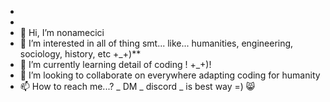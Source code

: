 - 
- 
- 👋 Hi, I’m nonamecici
- 👀 I’m interested in all of thing smt... like... humanities, engineering, sociology, history, etc +_+)**
- 🌱 I’m currently learning detail of coding !  +_+)!
- 💞️ I’m looking to collaborate on everywhere adapting coding for humanity
- 📫 How to reach me...? _ DM _ discord _ is best way  =) 😸


